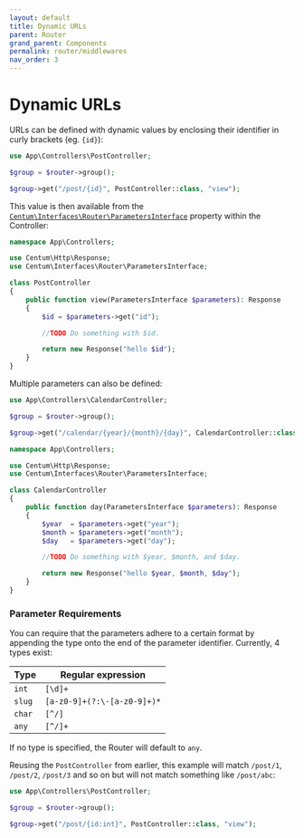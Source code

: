 ```yaml
---
layout: default
title: Dynamic URLs
parent: Router
grand_parent: Components
permalink: router/middlewares
nav_order: 3
---
```




# Dynamic URLs

URLs can be defined with dynamic values by enclosing their identifier in curly brackets (eg. `{id}`):

```php
use App\Controllers\PostController;

$group = $router->group();

$group->get("/post/{id}", PostController::class, "view");
```

This value is then available from the [`Centum\Interfaces\Router\ParametersInterface`](https://github.com/SidRoberts/centum/blob/development/src/Interfaces/Router/ParametersInterface.php) property within the Controller:

```php
namespace App\Controllers;

use Centum\Http\Response;
use Centum\Interfaces\Router\ParametersInterface;

class PostController
{
    public function view(ParametersInterface $parameters): Response
    {
        $id = $parameters->get("id");

        //TODO Do something with $id.

        return new Response("hello $id");
    }
}
```

Multiple parameters can also be defined:

```php
use App\Controllers\CalendarController;

$group = $router->group();

$group->get("/calendar/{year}/{month}/{day}", CalendarController::class, "day");
```

```php
namespace App\Controllers;

use Centum\Http\Response;
use Centum\Interfaces\Router\ParametersInterface;

class CalendarController
{
    public function day(ParametersInterface $parameters): Response
    {
        $year  = $parameters->get("year");
        $month = $parameters->get("month");
        $day   = $parameters->get("day");

        //TODO Do something with $year, $month, and $day.

        return new Response("hello $year, $month, $day");
    }
}
```



### Parameter Requirements

You can require that the parameters adhere to a certain format by appending the type onto the end of the parameter identifier.
Currently, 4 types exist:

| Type   | Regular expression          |
| ------ | --------------------------- |
| `int`  | `[\d]+`                     |
| `slug` | `[a-z0-9]+(?:\-[a-z0-9]+)*` |
| `char` | `[^/]`                      |
| `any`  | `[^/]+`                     |

If no type is specified, the Router will default to `any`.

Reusing the `PostController` from earlier, this example will match `/post/1`, `/post/2`, `/post/3` and so on but will not match something like `/post/abc`:

```php
use App\Controllers\PostController;

$group = $router->group();

$group->get("/post/{id:int}", PostController::class, "view");
```
